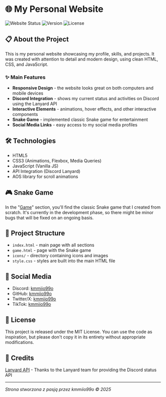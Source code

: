 # 🌐 My Personal Website

![Website Status](https://img.shields.io/badge/status-Online-brightgreen)
![Version](https://img.shields.io/badge/wersja-2.0-blue)
![License](https://img.shields.io/badge/licencja-MIT-yellow)

## 📋 About the Project

This is my personal website showcasing my profile, skills, and projects. It was created with attention to detail and modern design, using clean HTML, CSS, and JavaScript.

### ✨ Main Features

- **Responsive Design** - the website looks great on both computers and mobile devices
- **Discord Integration** - shows my current status and activities on Discord using the Lanyard API
- **Interactive Elements** - animations, hover effects, and other interactive components
- **Snake Game** - implemented classic Snake game for entertainment
- **Social Media Links** - easy access to my social media profiles

## 🛠️ Technologies

- HTML5
- CSS3 (Animations, Flexbox, Media Queries)
- JavaScript (Vanilla JS)
- API Integration (Discord Lanyard)
- AOS library for scroll animations

## 🎮 Snake Game

In the "[Game](https://kmmiio99o.github.io/game.html)" section, you'll find the classic Snake game that I created from scratch. It's currently in the development phase, so there might be minor bugs that will be fixed on an ongoing basis.

## 🔗 Project Structure

- `index.html` - main page with all sections
- `game.html` - page with the Snake game
- `icons/` - directory containing icons and images
- `style.css` - styles are built into the main HTML file

## 📱 Social Media

- Discord: [kmmiio99o](https://discord.com/users/879393496627306587)
- GitHub: [kmmiio99o](https://github.com/kmmiio99o)
- Twitter/X: [kmmiio99o](https://x.com/kmmiio99o)
- TikTok: [kmmiio99o](https://tiktok.com/@kmmiio99o)

## 📄 License

This project is released under the MIT License. You can use the code as inspiration, but please don't copy it in its entirety without appropriate modifications.

## 🙏 Credits

[Lanyard API](https://github.com/Phineas/lanyard) - Thanks to the Lanyard team for providing the Discord status API

---

*Strona stworzona z pasją przez kmmiio99o © 2025*